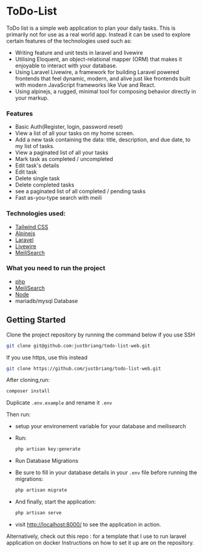 # ToDo-List

ToDo list is a simple web application to plan your daily tasks. This is primarily not for use as a real world app. Instead it can be used to explore certain features of the technologies used such as:

-   Writing feature and unit tests in laravel and livewire
-   Utilising Eloquent, an object-relational mapper (ORM) that makes it enjoyable to interact with your database.
-   Using Laravel Livewire, a framework for building Laravel powered frontends that feel dynamic, modern, and alive just like frontends built with modern JavaScript frameworks like Vue and React.
-   Using alpinejs, a rugged, minimal tool for composing behavior directly in your markup.

### Features

-   Basic Auth(Register, login, password reset)
-   View a list of all your tasks on my home screen.
-   Add a new task containing the data: title, description, and due date, to my list of tasks.
-   View a paginated list of all your tasks
-   Mark task as completed / uncompleted
-   Edit task's details
-   Edit task
-   Delete single task
-   Delete completed tasks
-   see a paginated list of all completed / pending tasks
-   Fast as-you-type search with meili

### Technologies used:

-   [Tailwind CSS](https://tailwindcss.com/)
-   [Alpinejs](https://alpinejs.dev/)
-   [Laravel](https://laravel.com/)
-   [Livewire](https://laravel-livewire.com/)
-   [MeiliSearch](https://www.meilisearch.com/)

### What you need to run the project

-   [php](https://www.php.net/)
-   [MeiliSearch](https://www.meilisearch.com/)
-   [Node](https://nodejs.org/en/)
-   mariadb/mysql Database

## Getting Started

Clone the project repository by running the command below if you use SSH

```bash
git clone git@github.com:justbriang/todo-list-web.git
```

If you use https, use this instead

```bash
git clone https://github.com/justbriang/todo-list-web.git
```

After cloning,run:

```bash
composer install
```

Duplicate `.env.example` and rename it `.env`

Then run:

-   setup your environement variable for your database and meilisearch
-   Run:

    ```bash
    php artisan key:generate
    ```

-   Run Database Migrations

-   Be sure to fill in your database details in your `.env` file before running the migrations:

    ```bash
    php artisan migrate
    ```

-   And finally, start the application:

    ```bash
    php artisan serve
    ```

-   visit [http://localhost:8000/](http://localhost:8000/) to see the application in action.

Alternatively, check out this repo : for a template that I use to run laravel application on docker
Instructions on how to set it up are on the repository.
